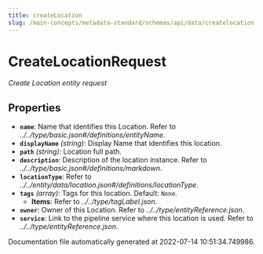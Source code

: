 ```yaml
---
title: createLocation
slug: /main-concepts/metadata-standard/schemas/api/data/createlocation
---
```


# CreateLocationRequest

*Create Location entity request*

## Properties

- **`name`**: Name that identifies this Location. Refer to *../../type/basic.json#/definitions/entityName*.
- **`displayName`** *(string)*: Display Name that identifies this location.
- **`path`** *(string)*: Location full path.
- **`description`**: Description of the location instance. Refer to *../../type/basic.json#/definitions/markdown*.
- **`locationType`**: Refer to *../../entity/data/location.json#/definitions/locationType*.
- **`tags`** *(array)*: Tags for this location. Default: `None`.
  - **Items**: Refer to *../../type/tagLabel.json*.
- **`owner`**: Owner of this Location. Refer to *../../type/entityReference.json*.
- **`service`**: Link to the pipeline service where this location is used. Refer to *../../type/entityReference.json*.


Documentation file automatically generated at 2022-07-14 10:51:34.749986.
